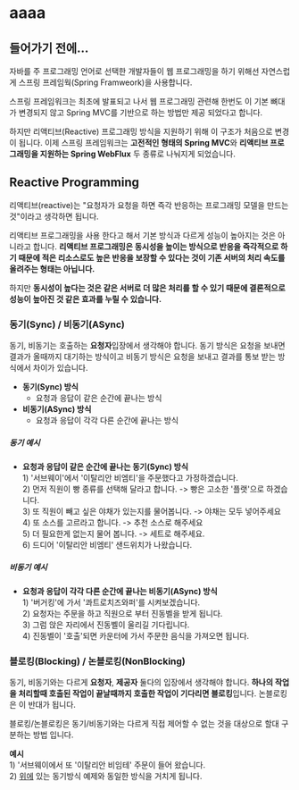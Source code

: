 
# aaaa


## 들어가기 전에...
자바를 주 프로그래밍 언어로 선택한 개발자들이 웹 프로그래밍을 하기 위해선 자연스럽게 스프링 프레임웍(Spring Framweork)을 사용합니다.

스프링 프레임워크는 최초에 발표되고 나서 웹 프로그래밍 관련해 한번도 이 기본 뼈대가 변경되지 않고 Spring MVC를 기반으로 하는 방법만 제공 되었다고 합니다.

하지만 리액티브(Reactive) 프로그래밍 방식을 지원하기 위해 이 구조가 처음으로 변경이 됩니다. 이제 스프링 프레임워크는 **고전적인 형태의 Spring MVC**와 **리액티브 프로그래밍을 지원하는 Spring WebFlux** 두 종류로 나눠지게 되었습니다.

## Reactive Programming
리액티브(reactive)는 "요청자가 요청을 하면 즉각 반응하는 프로그래밍 모델을 만드는 것"이라고 생각하면 됩니다.

리액티브 프로그래밍을 사용 한다고 해서 기본 방식과 다르게 성능이 높아지는 것은 아니라고 합니다. **리액티브 프로그래밍은 동시성을 높이는 방식으로
 반응을 즉각적으로 하기 때문에 적은 리소스로도 높은 반응을 보장할 수 있다는 것이 기존 서버의 처리 속도를 올려주는 형태는 아닙니다.**

하지만 **동시성이 높다는 것은 같은 서버로 더 많은 처리를 할 수 있기 때문에 결론적으로 성능이 높아진 것 같은 효과를 누릴 수 있습니다.**

### 동기(Sync) / 비동기(ASync)
동기, 비동기는 호출하는 **요청자**입장에서 생각해야 합니다. 동기 방식은 요청을 보내면 결과가 올때까지 대기하는 방식이고 비동기 방식은 요청을 보내고 결과를 통보 받는 방식에서 차이가 있습니다.
- **동기(Sync) 방식**
  - 요청과 응답이 같은 순간에 끝나는 방식
- **비동기(ASync) 방식**
  - 요청과 응답이 각각 다른 순간에 끝나는 방식

##### **동기 예시**
- **요청과 응답이 같은 순간에 끝나는 동기(Sync) 방식**
<br>1) '서브웨이'에서 '이탈리안 비엠티'을 주문했다고 가정하겠습니다.
<br>2) 먼저 직원이 빵 종류를 선택해 달라고 합니다. -> 빵은 고소한 '플랫'으로 하겠습니다.
<br>3) 또 직원이 빼고 싶은 야채가 있는지를 물어봅니다. -> 야채는 모두 넣어주세요
<br>4) 또 소스를 고르라고 합니다. -> 추천 소스로 해주세요
<br>5) 더 필요한게 없는지 물어 봅니다. -> 세트로 해주세요.
<br>6) 드디어 '이탈리안 비엠티' 샌드위치가 나왔습니다.

##### **비동기 예시**
- **요청과 응답이 각각 다른 순간에 끝나는 비동기(ASync) 방식**
<br>1) '버거킹'에 가서 '콰트로치즈와퍼'를 시켜보겠습니다.
<br>2) 요청자는 주문을 하고 직원으로 부터 진동벨을 받게 됩니다.
<br>3) 그럼 앉은 자리에서 진동벨이 울리길 기다립니다.
<br>4) 진동벨이 '호출'되면 카운터에 가서 주문한 음식을 가져오면 됩니다.

### 블로킹(Blocking) / 논블로킹(NonBlocking)
동기, 비동기와는 다르게 **요청자**, **제공자** 둘다의 입장에서 생각해야 합니다. **하나의 작업을 처리할때 호출된 작업이 끝날때까지 호출한 작업이 기다리면 블로킹**입니다. 논블로킹은 이 반대가 됩니다.

블로킹/논블로킹은 동기/비동기와는 다르게 직접 제어할 수 없는 것을 대상으로 할대 구분하는 방법 입니다.

**예시**
<br>1) '서브웨이에서 또 '이탈리안 비임테' 주문이 들어 왔습니다.
<br>2) [위에](#동기-예시) 있는 동기방식 예제와 동일한 방식을 거치게 됩니다.
<br>
<br>
<br>




